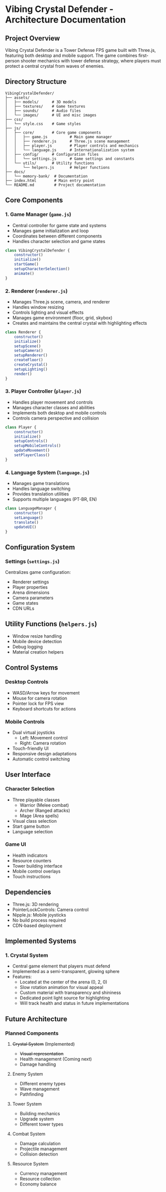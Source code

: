 # Vibing Crystal Defender - Architecture Documentation

## Project Overview
Vibing Crystal Defender is a Tower Defense FPS game built with Three.js, featuring both desktop and mobile support. The game combines first-person shooter mechanics with tower defense strategy, where players must protect a central crystal from waves of enemies.

## Directory Structure
```
VibingCrystalDefender/
├── assets/
│   ├── models/      # 3D models
│   ├── textures/    # Game textures
│   ├── sounds/      # Audio files
│   └── images/      # UI and misc images
├── css/
│   └── style.css    # Game styles
├── js/
│   ├── core/        # Core game components
│   │   ├── game.js          # Main game manager
│   │   ├── renderer.js      # Three.js scene management
│   │   ├── player.js        # Player controls and mechanics
│   │   └── language.js      # Internationalization system
│   ├── config/      # Configuration files
│   │   └── settings.js      # Game settings and constants
│   └── utils/       # Utility functions
│       └── helpers.js       # Helper functions
├── docs/
│   └── memory-bank/  # Documentation
├── index.html        # Main entry point
└── README.md         # Project documentation
```

## Core Components

### 1. Game Manager (`game.js`)
- Central controller for game state and systems
- Manages game initialization and loop
- Coordinates between different components
- Handles character selection and game states

```javascript
class VibingCrystalDefender {
    constructor()
    initialize()
    startGame()
    setupCharacterSelection()
    animate()
}
```

### 2. Renderer (`renderer.js`)
- Manages Three.js scene, camera, and renderer
- Handles window resizing
- Controls lighting and visual effects
- Manages game environment (floor, grid, skybox)
- Creates and maintains the central crystal with highlighting effects

```javascript
class Renderer {
    constructor()
    initialize()
    setupScene()
    setupCamera()
    setupRenderer()
    createFloor()
    createCrystal()
    setupLighting()
    render()
}
```

### 3. Player Controller (`player.js`)
- Handles player movement and controls
- Manages character classes and abilities
- Implements both desktop and mobile controls
- Controls camera perspective and collision

```javascript
class Player {
    constructor()
    initialize()
    setupControls()
    setupMobileControls()
    updateMovement()
    setPlayerClass()
}
```

### 4. Language System (`language.js`)
- Manages game translations
- Handles language switching
- Provides translation utilities
- Supports multiple languages (PT-BR, EN)

```javascript
class LanguageManager {
    constructor()
    setLanguage()
    translate()
    updateUI()
}
```

## Configuration System

### Settings (`settings.js`)
Centralizes game configuration:
- Renderer settings
- Player properties
- Arena dimensions
- Camera parameters
- Game states
- CDN URLs

## Utility Functions (`helpers.js`)
- Window resize handling
- Mobile device detection
- Debug logging
- Material creation helpers

## Control Systems

### Desktop Controls
- WASD/Arrow keys for movement
- Mouse for camera rotation
- Pointer lock for FPS view
- Keyboard shortcuts for actions

### Mobile Controls
- Dual virtual joysticks
  - Left: Movement control
  - Right: Camera rotation
- Touch-friendly UI
- Responsive design adaptations
- Automatic control switching

## User Interface

### Character Selection
- Three playable classes
  - Warrior (Melee combat)
  - Archer (Ranged attacks)
  - Mage (Area spells)
- Visual class selection
- Start game button
- Language selection

### Game UI
- Health indicators
- Resource counters
- Tower building interface
- Mobile control overlays
- Touch instructions

## Dependencies
- Three.js: 3D rendering
- PointerLockControls: Camera control
- Nipple.js: Mobile joysticks
- No build process required
- CDN-based deployment

## Implemented Systems

### 1. Crystal System
- Central game element that players must defend
- Implemented as a semi-transparent, glowing sphere
- Features:
  - Located at the center of the arena (0, 2, 0)
  - Slow rotation animation for visual appeal
  - Custom material with transparency and shininess
  - Dedicated point light source for highlighting
  - Will track health and status in future implementations

## Future Architecture

### Planned Components
1. ~~Crystal System~~ (Implemented)
   - ~~Visual representation~~ 
   - Health management (Coming next)
   - Damage handling

2. Enemy System
   - Different enemy types
   - Wave management
   - Pathfinding

3. Tower System
   - Building mechanics
   - Upgrade system
   - Different tower types

4. Combat System
   - Damage calculation
   - Projectile management
   - Collision detection

5. Resource System
   - Currency management
   - Resource collection
   - Economy balance

